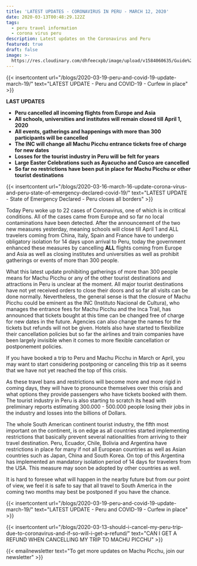 ```yaml
---
title: 'LATEST UPDATES - CORONAVIRUS IN PERU - MARCH 12, 2020'
date: 2020-03-13T00:48:29.122Z
tags:
  - peru travel information
  - corona virus peru
description: Latest updates on the Coronavirus and Peru
featured: true
draft: false
image: >-
  https://res.cloudinary.com/dhfeecxpb/image/upload/v1584060635/Guide%20To%20Machu%20Picchu%20Featured%20articles/coronavirus_wagrsp.jpg
---
```

{{< insertcontent url="/blogs/2020-03-19-peru-and-covid-19-update-march-19/" text="LATEST UPDATE - Peru and COVID-19 - Curfew in place" >}}

**LAST UPDATES**

* **Peru cancelled all incoming flights from Europe and Asia**
* **All schools, universities and institutes will remain closed till April 1, 2020**
* **All events, gatherings and happenings with more than 300 participants will be cancelled**
* **The INC will change all Machu Picchu entrance tickets free of charge for new dates**
* **Losses for the tourist industry in Peru will be felt for years**
* **Large Easter Celebrations such as Ayacucho and Cusco are cancelled**
* **So far no restrictions have been put in place for Machu Picchu or other tourist destinations**

{{< insertcontent url="/blogs/2020-03-16-march-16-update-corona-virus-and-peru-state-of-emergency-declared-covid-19/" text="LATEST UPDATE - State of Emergency Declared - Peru closes all borders" >}}

Today Peru woke up to 22 cases of Coronavirus, one of which is in critical conditions. All of the cases came from Europe and so far no local contaminations have been detected. After the announcement of the two new measures yesterday, meaning schools will close till April 1 and ALL travelers coming from China, Italy, Spain and France have to undergo obligatory isolation for 14 days upon arrival to Peru, today the government enhanced these measures by cancelling **ALL** flights coming from Europe and Asia as well as closing institutes and universities as well as prohibit gatherings or events of more than 300 people.

What this latest update prohibiting gatherings of more than 300 people means for Machu Picchu or any of the other tourist destinations and attractions in Peru is unclear at the moment. All major tourist destinations have not yet received orders to close their doors and so far all visits can be done normally. Nevertheless, the general sense is that the closure of Machu Picchu could be eminent as the INC (Instituto Nacional de Cultura), who manages the entrance fees for Machu Picchu and the Inca Trail, has announced that tickets bought at this time can be changed free of charge for new dates in the future. Agencies can also change the names for the tickets but refunds will not be given. Hotels also have started to flexibilize their cancellation policies but so far the airlines and train companies have been largely invisible when it comes to more flexible cancellation or postponement policies.

If you have booked a trip to Peru and Machu Picchu in March or April, you may want to start considering postponing or canceling this trip as it seems that we have not yet reached the top of this crisis.

As these travel bans and restrictions will become more and more rigid in coming days, they will have to pronounce themselves over this crisis and what options they provide passengers who have tickets booked with them. The tourist industry in Peru is also starting to scratch its head with preliminary reports estimating 300.000 - 500.000 people losing their jobs in the industry and losses into the billions of Dollars.

The whole South American continent tourist industry, the fifth most important on the continent, is on edge as all countries started implementing restrictions that basically prevent several nationalities from arriving to their travel destination. Peru, Ecuador, Chile, Bolivia and Argentina have restrictions in place for many if not all European countries as well as Asian countries such as Japan, China and South Korea. On top of this Argentina has implemented an mandatory isolation period of 14 days for travelers from the USA. This measure may soon be adopted by other countries as well.

It is hard to foresee what will happen in the nearby future but from our point of view, we feel it is safe to say that all travel to South America in the coming two months may best be postponed if you have the chance.

{{< insertcontent url="/blogs/2020-03-19-peru-and-covid-19-update-march-19/" text="LATEST UPDATE - Peru and COVID-19 - Curfew in place" >}}

{{< insertcontent url="/blogs/2020-03-13-should-i-cancel-my-peru-trip-due-to-coronavirus-and-if-so-will-i-get-a-refund/" text="CAN I GET A REFUND WHEN CANCELLING MY TRIP TO MACHU PICCHU" >}}

{{< emailnewsletter text="To get more updates on Machu Picchu, join our newsletter" >}}